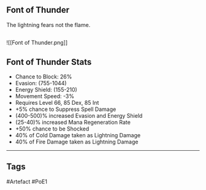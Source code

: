 ## Font of Thunder
The lightning fears not the flame.
##
![[Font of Thunder.png]]
## Font of Thunder Stats
- Chance to Block: 26%
- Evasion: (755-1044)
- Energy Shield: (155-210)
- Movement Speed: -3%
- Requires Level 66, 85 Dex, 85 Int
- +5% chance to Suppress Spell Damage
- (400-500)% increased Evasion and Energy Shield
- (25-40)% increased Mana Regeneration Rate
- +50% chance to be Shocked
- 40% of Cold Damage taken as Lightning Damage
- 40% of Fire Damage taken as Lightning Damage


---
## Tags
#Artefact
#PoE1